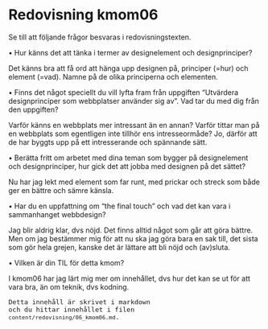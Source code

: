 ---
---
Redovisning kmom06
=========================

Se till att följande frågor besvaras i redovisningstexten.

•	Hur känns det att tänka i termer av designelement och designprinciper?

Det känns bra att få ord att hänga upp designen på, principer (=hur) och element (=vad). Namne på de olika principerna och elementen.

•	Finns det något speciellt du vill lyfta fram från uppgiften “Utvärdera designprinciper som webbplatser använder sig av”. Vad tar du med dig från den uppgiften?

Varför känns en webbplats mer intressant än en annan? Varför tittar man på en webbplats som egentligen inte tillhör ens intresseormåde? Jo, därför att de har byggts upp på ett intresserande och spännande sätt.

•	Berätta fritt om arbetet med dina teman som bygger på designelement och designprinciper, hur gick det att jobba med designen på det sättet?

Nu har jag lekt med element som far runt, med prickar och streck som både ger en bättre och sämre känsla.

•	Har du en uppfattning om “the final touch” och vad det kan vara i sammanhanget webbdesign?

Jag blir aldrig klar, dvs nöjd. Det finns alltid något som går att göra bättre. Men om jag bestämmer mig för att nu ska jag göra bara en sak till, det sista som gör hela grejen, kanske det är lättare att bli nöjd och (av)sluta.

•	Vilken är din TIL för detta kmom?

I kmom06 har jag lärt mig mer om innehållet, dvs hur det kan se ut för att vara bra, än om teknik, dvs kodning.

<code style="font-size: small;">Detta innehåll är skrivet i markdown och du hittar innehållet i filen `content/redovisning/06_kmom06.md`.</code>
